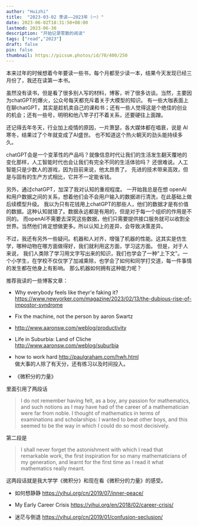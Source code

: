 ```yaml
---
author: "Huizhi"
title:  "2023-03-02 季读——2023年（一）"  
date: 2023-06-02T18:31:50+08:00  
lastmod: 2023-06-30
description: "开始记录零散的阅读"
tags: ["read","2023"]
draft: false
pin: false
thumbnail: https://picsum.photos/id/70/400/250
---
```




本来过年的时候想着今年要读一些书，每个月都至少读一本，结果今天发现已经三月份了，我还在读第一本书。

虽然没有读书，但是看了很多别人写的材料，博客，听了很多访谈。当然，主要因为chatGPT的爆火，公众号每天都充斥着关于大模型的知识。
有一些大咖表面上在聊chatGPT，其实是趁机卖自己的课和书；还有一些人觉得这是个绝佳的创业的机会；还有一些号，明明和他八竿子打不着关系，还要硬往上面蹭。   

还记得去年冬天，行业加上疫情的原因，一片萧瑟，各大媒体都在唱衰，说是 AI 寒冬，结果过了个年就变成了AI盛世。 也不知道这个热火朝天的劲头能持续多久。

chatGPT会是一个变革性的产品吗？就像信息时代让我们的生活发生翻天覆地的变化那样，人工智能时代也会让我们有完全不同的生活体验吗？
还很难说。人工智能只是少数人的游戏，因为目前来说，他太昂贵了。 先进的技术带来高效，但是与固有的生产方式相比，它并不一定能省钱。

另外，通过chatGPT，加深了我对认知的重视程度。 一开始我总是在想 openAI 和用户数据之间的关系，想着他们会不会用户输入的数据进行清洗，在此基础上做后续模型升级。
我以为只有花钱用上chatGPT的那些人，他们的数据才是有价值的数据。这种认知就错了。数据永远都是有用的，但是对于每一个组织的作用是不同的。
而openAI不需要去深究这些数据，他们只需要提供接口服务就可以收割全世界。当然他们肯定想做更多。所以认知上的差异，会导致决策差异。

不过，我还有另外一些疑问。机器和人对齐，增强了机器的性能。这其实是仿生学，哪种动物在哪方面做得好，我们就利用这方面，学习这方面。
但是，对于人来说， 我们人类除了学习用文字写出来的知识，我们也学会了一种"上下文"。一个小学生，在学校不仅仅学了加减乘除，也学会了如何和同学打交道，每一件事情的发生都在他身上有影响。
那么机器如何拥有这种能力呢？

推荐我读的一些博客文章：  

- Why everybody feels like theyr'e faking it?
https://www.newyorker.com/magazine/2023/02/13/the-dubious-rise-of-impostor-syndrome


- Fix the machine, not the person by aaron Swartz


- http://www.aaronsw.com/weblog/productivity

- Life in Suburbia: Land of Cliche
http://www.aaronsw.com/weblog/suburbia


- how to work hard  http://paulgraham.com/hwh.html  
做大事的人除了有天分，还有练习以及时间投入。

- 《微积分的力量》

里面引用了两段话
> I do not remember having felt, as a boy, any passion for mathematics, and such notions as I may have had of the career of a mathematician were far from noble. I thought of mathematics in terms of examinations and scholarships: I wanted to beat other boys, and this seemed to be the way in which I could do so most decisively.

第二段是
> I shall never forget the astonishment with which I read that remarkable work, the first inspiration for so many mathematicians of my generation, and learnt for the first time as I read it what mathematics really meant.

这两段话就是我大学学《微积分》和现在看《微积分的力量》的感受。


- 如何想静静 https://yihui.org/cn/2019/07/inner-peace/
- My Early Career Crisis https://yihui.org/en/2018/02/career-crisis/


- 迷茫与倒退 https://yihui.org/cn/2019/01/confusion-seclusion/

